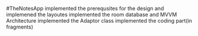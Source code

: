#TheNotesApp
implemented the prerequsites for the design and implemened the layoutes
implemented the room database and MVVM Architecture
implemented the Adaptor class
implemented the coding part(in fragments)
